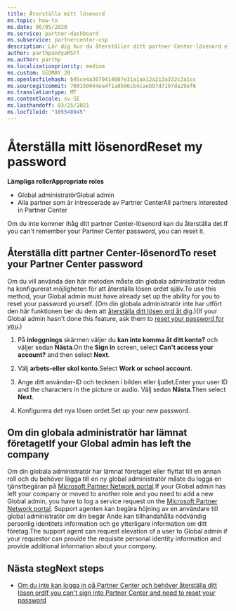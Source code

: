 ```yaml
---
title: Återställa mitt lösenord
ms.topic: how-to
ms.date: 06/05/2020
ms.service: partner-dashboard
ms.subservice: partnercenter-csp
description: Lär dig hur du återställer ditt partner Center-lösenord eller får hjälp från företagets globala administratör. Lär dig också hur du lägger till en ny global administratör för partner Center.
author: parthpandyaMSFT
ms.author: parthp
ms.localizationpriority: medium
ms.custom: SEOMAY.20
ms.openlocfilehash: b95ce4a3070414807e31a1aa12a213a332c2a1cc
ms.sourcegitcommit: 700150044ea4f1a0b96cb4caeb97d7197da29ef6
ms.translationtype: MT
ms.contentlocale: sv-SE
ms.lasthandoff: 03/25/2021
ms.locfileid: "105548945"
---
```

# <a name="reset-my-password"></a><span data-ttu-id="8dbc1-103">Återställa mitt lösenord</span><span class="sxs-lookup"><span data-stu-id="8dbc1-103">Reset my password</span></span>
 
<span data-ttu-id="8dbc1-104">**Lämpliga roller**</span><span class="sxs-lookup"><span data-stu-id="8dbc1-104">**Appropriate roles**</span></span>

- <span data-ttu-id="8dbc1-105">Global administratör</span><span class="sxs-lookup"><span data-stu-id="8dbc1-105">Global admin</span></span>
- <span data-ttu-id="8dbc1-106">Alla partner som är intresserade av Partner Center</span><span class="sxs-lookup"><span data-stu-id="8dbc1-106">All partners interested in Partner Center</span></span>


<span data-ttu-id="8dbc1-107">Om du inte kommer ihåg ditt partner Center-lösenord kan du återställa det.</span><span class="sxs-lookup"><span data-stu-id="8dbc1-107">If you can't remember your Partner Center password, you can reset it.</span></span>

## <a name="to-reset-your-partner-center-password"></a><span data-ttu-id="8dbc1-108">Återställa ditt partner Center-lösenord</span><span class="sxs-lookup"><span data-stu-id="8dbc1-108">To reset your Partner Center password</span></span>

<span data-ttu-id="8dbc1-109">Om du vill använda den här metoden måste din globala administratör redan ha konfigurerat möjligheten för att återställa lösen ordet själv.</span><span class="sxs-lookup"><span data-stu-id="8dbc1-109">To use this method, your Global admin must have already set up the ability for you to reset your password yourself.</span></span> <span data-ttu-id="8dbc1-110">(Om din globala administratör inte har utfört den här funktionen ber du dem att [återställa ditt lösen ord åt dig](reset-a-user-password.md).)</span><span class="sxs-lookup"><span data-stu-id="8dbc1-110">(If your Global admin hasn't done this feature, ask them to [reset your password for you](reset-a-user-password.md).)</span></span>

1. <span data-ttu-id="8dbc1-111">På **inloggnings** skärmen väljer du **kan inte komma åt ditt konto?** och väljer sedan **Nästa**.</span><span class="sxs-lookup"><span data-stu-id="8dbc1-111">On the **Sign in** screen, select **Can't access your account?** and then select **Next**.</span></span>

2. <span data-ttu-id="8dbc1-112">Välj **arbets-eller skol konto**.</span><span class="sxs-lookup"><span data-stu-id="8dbc1-112">Select **Work or school account**.</span></span>

3. <span data-ttu-id="8dbc1-113">Ange ditt användar-ID och tecknen i bilden eller ljudet.</span><span class="sxs-lookup"><span data-stu-id="8dbc1-113">Enter your user ID and the characters in the picture or audio.</span></span> <span data-ttu-id="8dbc1-114">Välj sedan **Nästa**.</span><span class="sxs-lookup"><span data-stu-id="8dbc1-114">Then select **Next**.</span></span>

4. <span data-ttu-id="8dbc1-115">Konfigurera det nya lösen ordet.</span><span class="sxs-lookup"><span data-stu-id="8dbc1-115">Set up your new password.</span></span>

## <a name="if-your-global-admin-has-left-the-company"></a><span data-ttu-id="8dbc1-116">Om din globala administratör har lämnat företaget</span><span class="sxs-lookup"><span data-stu-id="8dbc1-116">If your Global admin has left the company</span></span>

<span data-ttu-id="8dbc1-117">Om din globala administratör har lämnat företaget eller flyttat till en annan roll och du behöver lägga till en ny global administratör måste du logga en tjänstbegäran på [Microsoft Partner Network portal](https://partner.microsoft.com/commercial#/).</span><span class="sxs-lookup"><span data-stu-id="8dbc1-117">If your Global admin has left your company or moved to another role and you need to add a new Global admin, you have to log a service request on the [Microsoft Partner Network portal](https://partner.microsoft.com/commercial#/).</span></span> <span data-ttu-id="8dbc1-118">Support agenten kan begära höjning av en användare till global administratör om din begär Ande kan tillhandahålla nödvändig personlig identitets information och ge ytterligare information om ditt företag.</span><span class="sxs-lookup"><span data-stu-id="8dbc1-118">The support agent can request elevation of a user to Global admin if your requestor can provide the requisite personal identity information and provide additional information about your company.</span></span> 

## <a name="next-steps"></a><span data-ttu-id="8dbc1-119">Nästa steg</span><span class="sxs-lookup"><span data-stu-id="8dbc1-119">Next steps</span></span>

- [<span data-ttu-id="8dbc1-120">Om du inte kan logga in på Partner Center och behöver återställa ditt lösen ord</span><span class="sxs-lookup"><span data-stu-id="8dbc1-120">If you can't sign into Partner Center and need to reset your password</span></span>](unable-to-sign-in.md)